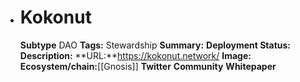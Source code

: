 - # Kokonut
  **Subtype** DAO
  **Tags:** Stewardship
  **Summary:**
  **Deployment Status:**
  **Description:**
  **URL:**https://kokonut.network/
  **Image:**
  **Ecosystem/chain:**[[Gnosis]]
  **Twitter**
  **Community**
  **Whitepaper**